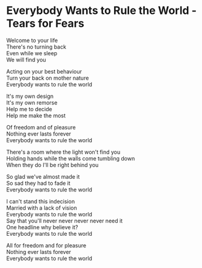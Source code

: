# Everybody Wants to Rule the World - Tears for Fears

Welcome to your life\
There's no turning back\
Even while we sleep\
We will find you

Acting on your best behaviour\
Turn your back on mother nature\
Everybody wants to rule the world

It's my own design\
It's my own remorse\
Help me to decide\
Help me make the most

Of freedom and of pleasure\
Nothing ever lasts forever\
Everybody wants to rule the world

There's a room where the light won't find you\
Holding hands while the walls come tumbling down\
When they do I'll be right behind you

So glad we've almost made it\
So sad they had to fade it\
Everybody wants to rule the world

I can't stand this indecision\
Married with a lack of vision\
Everybody wants to rule the world\
Say that you'll never never never never need it\
One headline why believe it?\
Everybody wants to rule the world

All for freedom and for pleasure\
Nothing ever lasts forever\
Everybody wants to rule the world